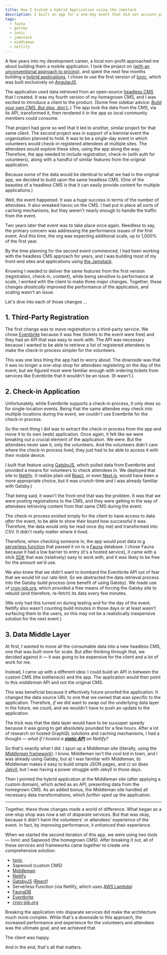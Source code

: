 ```yaml
---
title: How I Scaled a Hybrid Application using the Jamstack
description: I built an app for a one-day event that did not account properly for scale and took a huge performance hit. This is how we overcame that performance struggle using the Jamstack.
tags:
  - fauna
  - gatsby
  - ionic
  - jamstack
  - middleman
  - netlify
---
```


A few years into my development career, a local non-profit approached me about building them a mobile application. I took the project on ([with an unconventional approach to pricing](/alternative-approach-to-limited-budget-projects)), and spent the next few months building a [hybrid applications](https://getgist.com/difference-between-native-vs-web-vs-hybrid-apps/). I chose to use the first version of [Ionic](https://ionicframework.com/), which was built exclusively on [AngularJS](https://angularjs.org/).

The application used data retrieved from an open-source [headless CMS](/wtf-is-headless-cms) that I created. It was my fourth version of my homegrown CMS, and I was excited to introduce a client to the product. (Some free sidebar advice: [_Build your own CMS. But also, don't._](https://cobwwweb.com/build-cms-dont-build-cms.html).) The app took the data from the CMS, via its API, transformed it, then rendered it in the app so local community members could consume.

That project had gone so well that it led to another, similar project for that same client. The second project was in support of a biennial event the organization planned to hold. It was to be a single-day event in which volunteers would check-in registered attendees at multiple sites. The attendees would explore these sites, using the app along the way. Therefore, the app needed to include registration, check-in (with auth for volunteers), along with a handful of similar features from the original application.

Because some of the data would be identical to what we had in the original app, we decided to build upon the same headless CMS. (One of the beauties of a headless CMS is that it can easily provide content for multiple applications.)

Well, the event happened. It was a huge success in terms of the number of attendees. It also wreaked havoc on the CMS. I had put in place all sorts of caching mechanisms, but they weren't nearly enough to handle the traffic from the event.

Two years later that event was to take place once again. Needless to say, the primary concern was addressing the performance issues of the first event. And this time, the org was expecting additional scale, up to 1,000% of the first year.

By the time planning for the second event commenced, I had been working with the headless CMS approach for years, and I was building most of my front-end sites and applications using [the Jamstack](/wtf-is-jamstack).

Knowing I needed to deliver the same features from the first version (registration, check-in, content), while being sensitive to performance at scale, I worked with the client to make three major changes. Together, these changes _drastically_ improved the performance of the application, and scaling wasn't an issue.

Let's dive into each of those changes ...

## 1. Third-Party Registration

The first change was to move registration to a third-party service. We chose [Eventbrite](https://www.eventbrite.com/) because it was free (tickets to the event were free) and they had an API that was easy to work with. The API was necessary because I wanted to be able to retrieve a list of registered attendees to make the check-in process simpler for the volunteers.

This was one less thing the app had to worry about. The downside was that it was no longer a one-stop shop for attendees registering on the day of the event, but we figured most were familiar enough with ordering tickets from services like Eventbrite that it wouldn't be an issue. (It wasn't.)

## 2. Check-in Application

Unfortunately, while Eventbrite supports a check-in process, it only does so for single-location events. Being that the same attendee may check into multiple locations during the event, we couldn't use Eventbrite for the check-in process.

So the next thing I did was to extract the check-in process from the app and move it to its own (web) application. Once again, it felt like we were breaking out a crucial element of the application. We were. But the attendees never saw it, only the volunteers. And the volunteers didn't care where the check-in process lived, they just had to be able to access it with their mobile device.

I built that feature using [GatsbyJS](https://www.gatsbyjs.org/), which pulled data from Eventbrite and provided a means for volunteers to check attendees in. We deployed that site to [Netlify](https://www.netlify.com/). (I realize plain old [React](https://reactjs.org/), or even [Next.js](https://nextjs.org/), would have been a more appropriate choice, but it was crunch-time and I was already familiar with Gatsby.)

That being said, it wasn't the front-end that was the problem. It was that we were posting registrations to the CMS, and they were getting in the way of attendees retrieving content from that same CMS during the event.

The check-in process existed simply for the client to have access to data _after_ the event, to be able to show their board how successful it was. Therefore, the data would only be read once (by me) and transformed into CSV. It didn't really matter where it lived.

Therefore, when checking someone in, the app would post data to [a serverless function](https://www.pubnub.com/blog/what-is-a-serverless-function/) that passed it on to a [Fauna](https://fauna.com/) database. I chose Fauna because it had a low barrier to entry (it's a hosted service), it came with a slick [SDK](https://en.wikipedia.org/wiki/Software_development_kit) that was (relatively) easy to work with, and it was likely to be free for the amount we'd use.

We also knew that we didn't want to bombard the Eventbrite API out of fear that we would hit our rate limit. So we abstracted the data retrieval process into the Gatsby build process (one benefit of using Gatsby). We made use of [cron-job.org](https://cron-job.org/en/), which provided a free means of forcing the Gatsby site to rebuild (and therefore, re-fetch) its data every few minutes.

(We only had this turned on during testing and for the day of the event. Netlify also wasn't counting build minutes in those days or at least wasn't surfacing them to the users, so this may not be a realistically inexpensive solution for the next event.)

## 3. Data Middle Layer

At first, I wanted to move all the consumable data into a new headless CMS, one that was built more for scale. But after thinking through that, we decided against it — it was going to be expensive for the client and a lot of work for me.

Instead, I came up with a different idea: I could build an API in between the custom CMS (the bottleneck) and the app. The application would then point to this _middleman_ API and not the original CMS.

This was beneficial because it effectively future-proofed the application. It changed the data source URL to one that we owned that was specific to the application. Therefore, _if_ we did want to swap out the underlying data layer in the future, we could, and we wouldn't have to push an update to the application.

The trick was that the data layer would have to be suuuuper speedy because it was going to get absolutely pounded for a few hours. After a lot of research on hosted GraphQL solutions and caching mechanisms, I had a thought — _what if I hosted a [**static API**](/lets-talk-about-static-apis) on Netlify?_

So that's exactly what I did. I spun up a Middleman site (literally, using the [_Middleman_ framework](https://middlemanapp.com/)). I know, Middleman isn't the cool kid in town, and I was already using Gatsby, but a) I was familiar with Middleman, b) Middleman makes it easy to build simple JSON pages, and c) so does [Jekyll](https://jekyllrb.com/), but I was having a power struggle with Jekyll in those days.

Then I pointed the hybrid application at the Middleman site (after applying a custom domain), which acted as an API, presenting data from the homegrown CMS. As an added bonus, the Middleman site handled all necessary data transformations, which _further_ sped up the application.

---

Together, these three changes made a world of difference. What began as a one-stop shop was now a set of disparate services. But that was okay, because it didn't harm the volunteers' or attendees' experience of the event. In fact, by improving performance, it _enhanced_ their experience.

When we started the second iteration of this app, we were using two tools — Ionic and Sapwood (the homegrown CMS). After breaking it out, all of these services and frameworks came together to create one comprehensive solution:

- [Ionic](https://ionicframework.com/)
- Sapwood (custom CMS)
- [Middleman](https://middlemanapp.com/)
- [Netlify](https://www.netlify.com/)
- [GatsbyJS](https://www.gatsbyjs.org/) ([React](https://reactjs.org/))
- Serverless Function (via Netlify, which uses [AWS Lambda](https://aws.amazon.com/lambda/))
- [FaunaDB](https://fauna.com/)
- [Eventbrite](https://www.eventbrite.com/)
- [cron-job.org](https://cron-job.org/)

Breaking the application into disparate services did make the architecture much more complex. While that's a downside to this approach, the increased performance and experience for the volunteers and attendees was the ultimate goal, and we achieved that.

The client was happy.

And in the end, that's all that matters.
